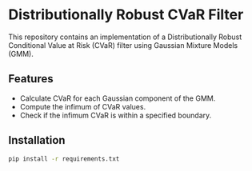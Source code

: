 # Distributionally Robust CVaR Filter

This repository contains an implementation of a Distributionally Robust Conditional Value at Risk (CVaR) filter using Gaussian Mixture Models (GMM).

## Features
- Calculate CVaR for each Gaussian component of the GMM.
- Compute the infimum of CVaR values.
- Check if the infimum CVaR is within a specified boundary.

## Installation
```bash
pip install -r requirements.txt
